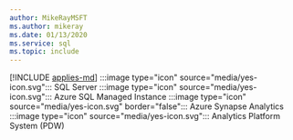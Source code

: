 ```yaml
---
author: MikeRayMSFT
ms.author: mikeray
ms.date: 01/13/2020
ms.service: sql
ms.topic: include
---
```


[!INCLUDE [applies-md](applies-md.md)] :::image type="icon" source="media/yes-icon.svg"::: SQL Server :::image type="icon" source="media/yes-icon.svg"::: Azure SQL Managed Instance :::image type="icon" source="media/yes-icon.svg" border="false"::: Azure Synapse Analytics :::image type="icon" source="media/yes-icon.svg"::: Analytics Platform System (PDW)


